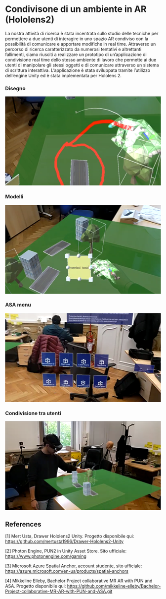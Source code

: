 # Condivisone di un ambiente in AR (Hololens2)

La nostra attività di ricerca è stata incentrata sullo studio delle tecniche per permettere a due utenti di interagire in uno spazio AR condiviso con la possibilità di comunicare e apportare modifiche in real time. Attraverso un percorso di ricerca caratterizzato da numerosi tentativi e altrettanti fallimenti,  siamo riusciti a realizzare un prototipo di un’applicazione di condivisione real time dello stesso ambiente di lavoro che permette ai due utenti di manipolare gli stessi oggetti e di comunicare attraverso un sistema di scrittura interattiva. L’applicazione è stata sviluppata tramite l’utilizzo dell’engine Unity ed è stata implementata per Hololens 2.

### Disegno
<p>
    <img src="screenshots/figure1.png" width="512" height="287" />
</p>

### Modelli
<p>
    <img src="screenshots/figure2.png" width="512" height="287" />
</p>

### ASA menu
<p>
    <img src="screenshots/figure3.png" width="512" height="287" />
</p>

### Condivisione tra utenti
<p>
    <img src="screenshots/figure4.png" width="512" height="287" />
</p>

## References
[1]	Mert Usta, Drawer Hololens2 Unity. Progetto disponibile qui: https://github.com/mertusta1996/Drawer-Hololens2-Unity 

[2]	Photon Engine, PUN2 in Unity Asset Store. Sito ufficiale: https://www.photonengine.com/gaming 

[3]	Microsoft Azure Spatial Anchor, account studente, sito ufficiale:  https://azure.microsoft.com/en-us/products/spatial-anchors

[4]	Mikkeline Elleby, Bachelor Project collaborative MR AR with PUN and ASA. Progetto disponibile qui: https://github.com/mikkeline-elleby/Bachelor-Project-collaborative-MR-AR-with-PUN-and-ASA.git
